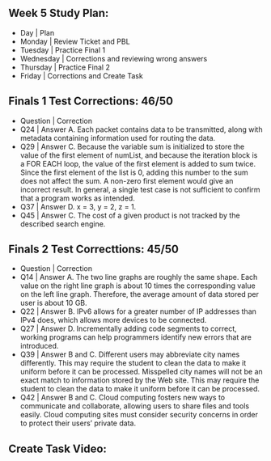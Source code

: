 ## Week 5 Study Plan:
- Day | Plan 
- Monday | Review Ticket and PBL
- Tuesday | Practice Final 1
- Wednesday | Corrections and reviewing wrong answers
- Thursday | Practice Final 2
- Friday | Corrections and Create Task

## Finals 1 Test Corrections: 46/50
- Question | Correction
- Q24 | Answer A. Each packet contains data to be transmitted, along with metadata containing information used for routing the data.
- Q29 | Answer C. Because the variable sum is initialized to store the value of the first element of numList, and because the iteration block is a FOR EACH loop, the value of the first element is added to sum twice. Since the first element of the list is 0, adding this number to the sum does not affect the sum. A non-zero first element would give an incorrect result. In general, a single test case is not sufficient to confirm that a program works as intended.
- Q37 | Answer D. x = 3, y = 2, z = 1.
- Q45 | Answer C. The cost of a given product is not tracked by the described search engine.

## Finals 2 Test Correcttions: 45/50
- Question | Correction
- Q14 | Answer A. The two line graphs are roughly the same shape. Each value on the right line graph is about 10 times the corresponding value on the left line graph. Therefore, the average amount of data stored per user is about 10 GB.
- Q22 | Answer B. IPv6 allows for a greater number of IP addresses than IPv4 does, which allows more devices to be connected.
- Q27 | Answer D. Incrementally adding code segments to correct, working programs can help programmers identify new errors that are introduced.
- Q39 | Answer B and C. Different users may abbreviate city names differently. This may require the student to clean the data to make it uniform before it can be processed. Misspelled city names will not be an exact match to information stored by the Web site. This may require the student to clean the data to make it uniform before it can be processed.
- Q42 | Answer B and C. Cloud computing fosters new ways to communicate and collaborate, allowing users to share files and tools easily. Cloud computing sites must consider security concerns in order to protect their users’ private data.

## Create Task Video:
